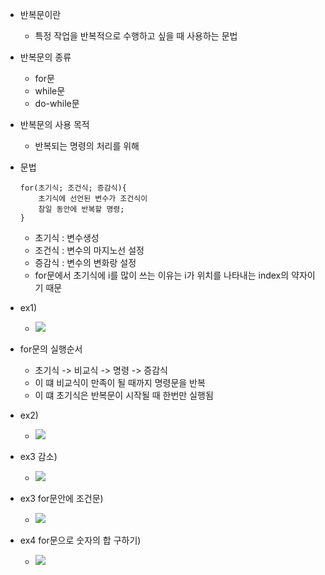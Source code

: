
- 반복문이란
	- 특정 작업을 반복적으로 수행하고 싶을 때 사용하는 문법

- 반복문의 종류
	- for문
	- while문
	- do-while문

- 반복문의 사용 목적
	- 반복되는 명령의 처리를 위해

- 문법
	~~~
	for(초기식; 조건식; 증감식){
		초기식에 선언된 변수가 조건식이 
		참일 동안에 반복할 명령;
	}
	~~~
	- 초기식 : 변수생성
	- 조건식 : 변수의 마지노선 설정
	- 증감식 : 변수의 변화랑 설정
	- for문에서 초기식에 i를 많이 쓰는 이유는 i가 위치를 나타내는 index의 약자이기 때문

- ex1)
	- ![](https://i.imgur.com/M4Sxx5v.png)

- for문의 실행순서
	- 초기식 -> 비교식 -> 명령 -> 증감식
	- 이 떄 비교식이 만족이 될 때까지 명령문을 반복
	- 이 떄 초기식은 반복문이 시작될 때 한번만 실행됨

- ex2)
	- ![](https://i.imgur.com/WWQeSfp.jpg)

- ex3 감소)
	- ![](https://i.imgur.com/hvZZvBS.jpg)


- ex3 for문안에 조건문)
	- ![](https://i.imgur.com/kByoiVQ.jpg)

- ex4 for문으로 숫자의 합 구하기)
	- ![](https://i.imgur.com/EzhhdZ5.jpg)

